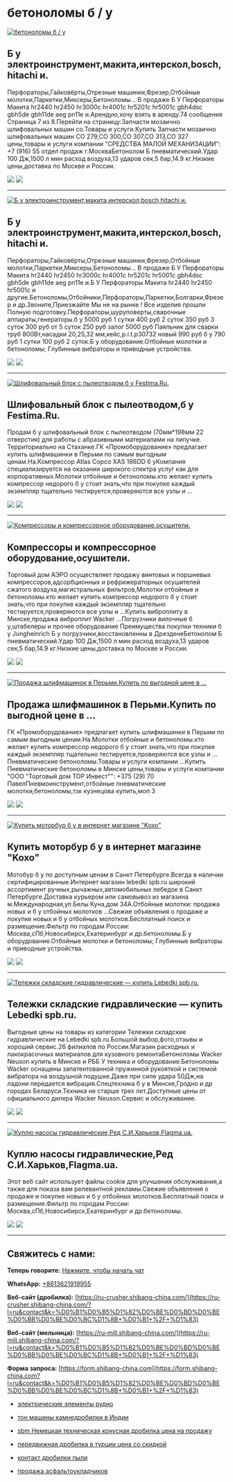 # бетоноломы б / у

<a href="https://swt.shibang-china.com/?l=ru&img&k=%D0%B1%D0%B5%D1%82%D0%BE%D0%BD%D0%BE%D0%BB%D0%BE%D0%BC%D1%8B+%D0%B1+%2F+%D1%83" target="_blank">![бетоноломы б / у](http://static.shibang-china.com/all-800x300/1144.jpg)</a>

## Б у электроинструмент,макита,интерскол,bosch,hitachi и.
Перфораторы,Гайковёрты,Отрезные машинки,Фрезер,Отбойные молотки,Паркетки,Миксеры,Бетоноломы… В продаже Б У Перфораторы Макита hr2440 hr2450 hr3000c hr4001c hr5201c hr5001c gbh4dsc gbh5de gbh11de aeg pn11e и.Арендую,хочу взять в аренду.74 сообщения Страница 7 из 8.Перейти на страницу:Запчасти мозаично шлифовальных машин со.Товары и услуги.Купить Запчасти мозаично шлифовальных машин СО 279,СО 300,СО 307,СО 313,СО 327 цены,товары и услуги компании &quot;СРЕДСТВА МАЛОЙ МЕХАНИЗАЦИИ&quot;: +7 (916) 55 отдел продаж г.МоскваБетонолом Б пневматический.Удар 100 Дж,1500 л мин расход воздуха,13 ударов сек,5 бар,14.9 кг.Низкие цены,доставка по Москве и России.


<a href="https://whatsapp.shibangsoft.com/WhatsApp.php" target="_blank" title="WhatsApp">![](http://static.shibang-china.com/icon/whatsapp.png)</a> <a href="https://swt.shibang-china.com/?l=ru&icon&k=%D0%B1%D0%B5%D1%82%D0%BE%D0%BD%D0%BE%D0%BB%D0%BE%D0%BC%D1%8B+%D0%B1+%2F+%D1%83" target="_blank">![](http://static.shibang-china.com/icon/chat-ru.png)</a>

---

<a href="https://swt.shibang-china.com/?l=ru&img&k=%D0%B1%D0%B5%D1%82%D0%BE%D0%BD%D0%BE%D0%BB%D0%BE%D0%BC%D1%8B+%D0%B1+%2F+%D1%83" target="_blank">![Б у электроинструмент,макита,интерскол,bosch,hitachi и.](http://static.shibang-china.com/all-800x300/142.jpg)</a>

## Б у электроинструмент,макита,интерскол,bosch,hitachi и.
Перфораторы,Гайковёрты,Отрезные машинки,Фрезер,Отбойные молотки,Паркетки,Миксеры,Бетоноломы… В продаже Б У Перфораторы Макита hr2440 hr2450 hr3000c hr4001c hr5201c hr5001c gbh4dsc gbh5de gbh11de aeg pn11e и.Б У Перфораторы Макита hr2440 hr2450 hr5001c и другие.Бетоноломы,Отбойники,Перфораторы,Паркетки,Болгарки,Фрезер и др.Звоните,Приезжайте Мы не на рынке ! Все изделия прошли Полную подготовку.Перфораторы,шуруповерты,сварочные аппараты,генераторы.б у 5000 руб 1 сутки 400 руб 2 суток 350 руб 3 суток 300 руб от 5 суток 250 руб залог 5000 руб Паяльник для сварки труб 800Вт,насадки 20,25,32 мм,кейс,p.i.t.p30732 новый 990 руб б у 790 руб 1 сутки 100 руб 2 суток.Б у оборудование.Отбойные молотки и бетоноломы; Глубинные вибраторы и приводные устройства.


<a href="https://whatsapp.shibangsoft.com/WhatsApp.php" target="_blank" title="WhatsApp">![](http://static.shibang-china.com/icon/whatsapp.png)</a> <a href="https://swt.shibang-china.com/?l=ru&icon&k=%D0%B1%D0%B5%D1%82%D0%BE%D0%BD%D0%BE%D0%BB%D0%BE%D0%BC%D1%8B+%D0%B1+%2F+%D1%83" target="_blank">![](http://static.shibang-china.com/icon/chat-ru.png)</a>

---

<a href="https://swt.shibang-china.com/?l=ru&img&k=%D0%B1%D0%B5%D1%82%D0%BE%D0%BD%D0%BE%D0%BB%D0%BE%D0%BC%D1%8B+%D0%B1+%2F+%D1%83" target="_blank">![Шлифовальный блок с пылеотводом,б у Festima.Ru.](http://static.shibang-china.com/all-800x300/1341.jpg)</a>

## Шлифовальный блок с пылеотводом,б у Festima.Ru.
Продам б у шлифовальный блок с пылеотводом (70мм*198мм 22 отверстия) для работы с абразивными материалами на липучке. Территориально на Стаханке.ГК &#171;Промоборудование&#187; предлагает купить шлифмашинки в Перьми по самым выгодным ценам.На.Компрессор Atlas Copco XAS 186DD б уКомпания специализируется на оказании широкого спектра услуг как для корпоративных.Молотки отбойные и бетоноломы.кто желает купить компрессор недорого б у стоит знать,что при покупке каждый экземпляр тщательно тестируется,проверяются все узлы и …


<a href="https://whatsapp.shibangsoft.com/WhatsApp.php" target="_blank" title="WhatsApp">![](http://static.shibang-china.com/icon/whatsapp.png)</a> <a href="https://swt.shibang-china.com/?l=ru&icon&k=%D0%B1%D0%B5%D1%82%D0%BE%D0%BD%D0%BE%D0%BB%D0%BE%D0%BC%D1%8B+%D0%B1+%2F+%D1%83" target="_blank">![](http://static.shibang-china.com/icon/chat-ru.png)</a>

---

<a href="https://swt.shibang-china.com/?l=ru&img&k=%D0%B1%D0%B5%D1%82%D0%BE%D0%BD%D0%BE%D0%BB%D0%BE%D0%BC%D1%8B+%D0%B1+%2F+%D1%83" target="_blank">![Компрессоры и компрессорное оборудование,осушители.](http://static.shibang-china.com/all-800x300/577.jpg)</a>

## Компрессоры и компрессорное оборудование,осушители.
Торговый дом АЭРО осуществляет продажу винтовых и поршневых компрессоров,адсорбционных и рефрижераторных осушителей сжатого воздуха,магистральных фильтров,Молотки отбойные и бетоноломы.кто желает купить компрессор недорого б у стоит знать,что при покупке каждый экземпляр тщательно тестируется,проверяются все узлы и …Купить виброплиту в Минске,продажа виброплит Wacker …Погрузчики вилочные б у,штабелеры и прочее оборудование Преимущества покупки техники б у Jungheinrich Б у погрузчики,восстановленны в ДрезденеБетонолом Б пневматический.Удар 100 Дж,1500 л мин расход воздуха,13 ударов сек,5 бар,14.9 кг.Низкие цены,доставка по Москве и России.


<a href="https://whatsapp.shibangsoft.com/WhatsApp.php" target="_blank" title="WhatsApp">![](http://static.shibang-china.com/icon/whatsapp.png)</a> <a href="https://swt.shibang-china.com/?l=ru&icon&k=%D0%B1%D0%B5%D1%82%D0%BE%D0%BD%D0%BE%D0%BB%D0%BE%D0%BC%D1%8B+%D0%B1+%2F+%D1%83" target="_blank">![](http://static.shibang-china.com/icon/chat-ru.png)</a>

---

<a href="https://swt.shibang-china.com/?l=ru&img&k=%D0%B1%D0%B5%D1%82%D0%BE%D0%BD%D0%BE%D0%BB%D0%BE%D0%BC%D1%8B+%D0%B1+%2F+%D1%83" target="_blank">![Продажа шлифмашинок в Перьми.Купить по выгодной цене в …](http://static.shibang-china.com/all-800x300/836.jpg)</a>

## Продажа шлифмашинок в Перьми.Купить по выгодной цене в …
ГК &#171;Промоборудование&#187; предлагает купить шлифмашинки в Перьми по самым выгодным ценам.На.Молотки отбойные и бетоноломы.кто желает купить компрессор недорого б у стоит знать,что при покупке каждый экземпляр тщательно тестируется,проверяются все узлы и …Пневматические бетоноломы.Товары и услуги компании …Купить Пневматические бетоноломы в Минске цены,товары и услуги компании &quot;ООО &quot;Торговый дом ТОР Инвест&quot;&quot;: +375 (29) 70 ПавелПневмоинструмент,отбойные пневматические молотки,бетоноломы,тзк кузнецова купить,моп 3


<a href="https://whatsapp.shibangsoft.com/WhatsApp.php" target="_blank" title="WhatsApp">![](http://static.shibang-china.com/icon/whatsapp.png)</a> <a href="https://swt.shibang-china.com/?l=ru&icon&k=%D0%B1%D0%B5%D1%82%D0%BE%D0%BD%D0%BE%D0%BB%D0%BE%D0%BC%D1%8B+%D0%B1+%2F+%D1%83" target="_blank">![](http://static.shibang-china.com/icon/chat-ru.png)</a>

---

<a href="https://swt.shibang-china.com/?l=ru&img&k=%D0%B1%D0%B5%D1%82%D0%BE%D0%BD%D0%BE%D0%BB%D0%BE%D0%BC%D1%8B+%D0%B1+%2F+%D1%83" target="_blank">![Купить моторбур б у в интернет магазине &quot;Koxo&quot;](http://static.shibang-china.com/all-800x300/705.jpg)</a>

## Купить моторбур б у в интернет магазине &quot;Koxo&quot;
Мотобур б у по доступным ценам в Санкт Петербурге.Всегда в наличии сертифицированные.Интернет магазин lebedki spb.ru широкий ассортимент ручных,рычажных,автомобильных лебедок в Санкт Петербурге.Доставка курьером или самовывоз из магазина м.Международная,ул.Белы Куна,дом 34А.Отбойные молотки: продажа новых и б у отбойных молотков …Свежие объявления о продаже и покупке новых и б у отбойных молотков.Бесплатный поиск и размещение.Фильтр по городам России: Москва,cПб,Новосибирск,Екатеринбург и др.бетоноломы.Б у оборудование.Отбойные молотки и бетоноломы; Глубинные вибраторы и приводные устройства.


<a href="https://whatsapp.shibangsoft.com/WhatsApp.php" target="_blank" title="WhatsApp">![](http://static.shibang-china.com/icon/whatsapp.png)</a> <a href="https://swt.shibang-china.com/?l=ru&icon&k=%D0%B1%D0%B5%D1%82%D0%BE%D0%BD%D0%BE%D0%BB%D0%BE%D0%BC%D1%8B+%D0%B1+%2F+%D1%83" target="_blank">![](http://static.shibang-china.com/icon/chat-ru.png)</a>

---

<a href="https://swt.shibang-china.com/?l=ru&img&k=%D0%B1%D0%B5%D1%82%D0%BE%D0%BD%D0%BE%D0%BB%D0%BE%D0%BC%D1%8B+%D0%B1+%2F+%D1%83" target="_blank">![Тележки складские гидравлические — купить Lebedki spb.ru.](http://static.shibang-china.com/all-800x300/63.jpg)</a>

## Тележки складские гидравлические — купить Lebedki spb.ru.
Выгодные цены на товары из категории Тележки складские гидравлические на Lebedki spb.ru.Большой выбор,фото,отзывы и хороший сервис.26 филиалов по России.Магазин расходных и лакокрасочных материалов для кузовного ремонтаБетоноломы Wacker Neuson купить в Минске и РББ У техника и оборудование.Бетоноломы Wacker оснащены запатентованной пружинной рукояткой и системой вибратора на воздушной подушке.Даже при силе удара 50Дж,на ладони передается вибрация.Спецтехника б у в Минске,Гродно и др городах Беларуси.Техника не старше трех лет.Доступные цены от официального дилера Wacker Neuson.Сервис и обслуживание.


<a href="https://whatsapp.shibangsoft.com/WhatsApp.php" target="_blank" title="WhatsApp">![](http://static.shibang-china.com/icon/whatsapp.png)</a> <a href="https://swt.shibang-china.com/?l=ru&icon&k=%D0%B1%D0%B5%D1%82%D0%BE%D0%BD%D0%BE%D0%BB%D0%BE%D0%BC%D1%8B+%D0%B1+%2F+%D1%83" target="_blank">![](http://static.shibang-china.com/icon/chat-ru.png)</a>

---

<a href="https://swt.shibang-china.com/?l=ru&img&k=%D0%B1%D0%B5%D1%82%D0%BE%D0%BD%D0%BE%D0%BB%D0%BE%D0%BC%D1%8B+%D0%B1+%2F+%D1%83" target="_blank">![Куплю насосы гидравлические,Ред С.И.Харьков,Flagma.ua.](http://static.shibang-china.com/all-800x300/601.jpg)</a>

## Куплю насосы гидравлические,Ред С.И.Харьков,Flagma.ua.
Этот веб сайт использует файлы cookie для улучшения обслуживания,а также для показа вам релевантной рекламы.Свежие объявления о продаже и покупке новых и б у отбойных молотков.Бесплатный поиск и размещение.Фильтр по городам России: Москва,cПб,Новосибирск,Екатеринбург и др.бетоноломы.

<a href="https://whatsapp.shibangsoft.com/WhatsApp.php" target="_blank" title="WhatsApp">![](http://static.shibang-china.com/icon/whatsapp.png)</a> <a href="https://swt.shibang-china.com/?l=ru&icon&k=%D0%B1%D0%B5%D1%82%D0%BE%D0%BD%D0%BE%D0%BB%D0%BE%D0%BC%D1%8B+%D0%B1+%2F+%D1%83" target="_blank">![](http://static.shibang-china.com/icon/chat-ru.png)</a>

---
## Свяжитесь с нами:

**Теперь говорите:** [Нажмите, чтобы начать чат](https://swt.shibang-china.com?l=ru&contact&k=%D0%B1%D0%B5%D1%82%D0%BE%D0%BD%D0%BE%D0%BB%D0%BE%D0%BC%D1%8B+%D0%B1+%2F+%D1%83)

**WhatsApp:**  [+8613621919955](https://whatsapp.shibangsoft.com/WhatsApp.php)

**Веб-сайт (дробилка):** [https://ru-crusher.shibang-china.com/](https://ru-crusher.shibang-china.com/?l=ru&contact&k=%D0%B1%D0%B5%D1%82%D0%BE%D0%BD%D0%BE%D0%BB%D0%BE%D0%BC%D1%8B+%D0%B1+%2F+%D1%83)

**Веб-сайт (мельница):** [https://ru-mill.shibang-china.com/](https://ru-mill.shibang-china.com/?l=ru&contact&k=%D0%B1%D0%B5%D1%82%D0%BE%D0%BD%D0%BE%D0%BB%D0%BE%D0%BC%D1%8B+%D0%B1+%2F+%D1%83)

**Форма запроса:** [https://form.shibang-china.com](https://form.shibang-china.com?l=ru&contact&k=%D0%B1%D0%B5%D1%82%D0%BE%D0%BD%D0%BE%D0%BB%D0%BE%D0%BC%D1%8B+%D0%B1+%2F+%D1%83)

* [электрические элементы рудно](../121/%D1%8D%D0%BB%D0%B5%D0%BA%D1%82%D1%80%D0%B8%D1%87%D0%B5%D1%81%D0%BA%D0%B8%D0%B5%20%D1%8D%D0%BB%D0%B5%D0%BC%D0%B5%D0%BD%D1%82%D1%8B%20%D1%80%D1%83%D0%B4%D0%BD%D0%BE.md)

* [тон машины камнедробилки в Индии](../122/%D1%82%D0%BE%D0%BD%20%D0%BC%D0%B0%D1%88%D0%B8%D0%BD%D1%8B%20%D0%BA%D0%B0%D0%BC%D0%BD%D0%B5%D0%B4%D1%80%D0%BE%D0%B1%D0%B8%D0%BB%D0%BA%D0%B8%20%D0%B2%20%D0%98%D0%BD%D0%B4%D0%B8%D0%B8.md)

* [sbm Немецкая техническая конусная дробилка цена на продажу](../123/sbm%20%D0%9D%D0%B5%D0%BC%D0%B5%D1%86%D0%BA%D0%B0%D1%8F%20%D1%82%D0%B5%D1%85%D0%BD%D0%B8%D1%87%D0%B5%D1%81%D0%BA%D0%B0%D1%8F%20%D0%BA%D0%BE%D0%BD%D1%83%D1%81%D0%BD%D0%B0%D1%8F%20%D0%B4%D1%80%D0%BE%D0%B1%D0%B8%D0%BB%D0%BA%D0%B0%20%D1%86%D0%B5%D0%BD%D0%B0%20%D0%BD%D0%B0%20%D0%BF%D1%80%D0%BE%D0%B4%D0%B0%D0%B6%D1%83.md)

* [передвижная дробилка в турции цена со скидкой](../121/%D0%BF%D0%B5%D1%80%D0%B5%D0%B4%D0%B2%D0%B8%D0%B6%D0%BD%D0%B0%D1%8F%20%D0%B4%D1%80%D0%BE%D0%B1%D0%B8%D0%BB%D0%BA%D0%B0%20%D0%B2%20%D1%82%D1%83%D1%80%D1%86%D0%B8%D0%B8%20%D1%86%D0%B5%D0%BD%D0%B0%20%D1%81%D0%BE%20%D1%81%D0%BA%D0%B8%D0%B4%D0%BA%D0%BE%D0%B9.md)

* [контакт дробилки пыли](../124/%D0%BA%D0%BE%D0%BD%D1%82%D0%B0%D0%BA%D1%82%20%D0%B4%D1%80%D0%BE%D0%B1%D0%B8%D0%BB%D0%BA%D0%B8%20%D0%BF%D1%8B%D0%BB%D0%B8.md)

* [продажа асфальтоукладчиков](../121/%D0%BF%D1%80%D0%BE%D0%B4%D0%B0%D0%B6%D0%B0%20%D0%B0%D1%81%D1%84%D0%B0%D0%BB%D1%8C%D1%82%D0%BE%D1%83%D0%BA%D0%BB%D0%B0%D0%B4%D1%87%D0%B8%D0%BA%D0%BE%D0%B2.md)